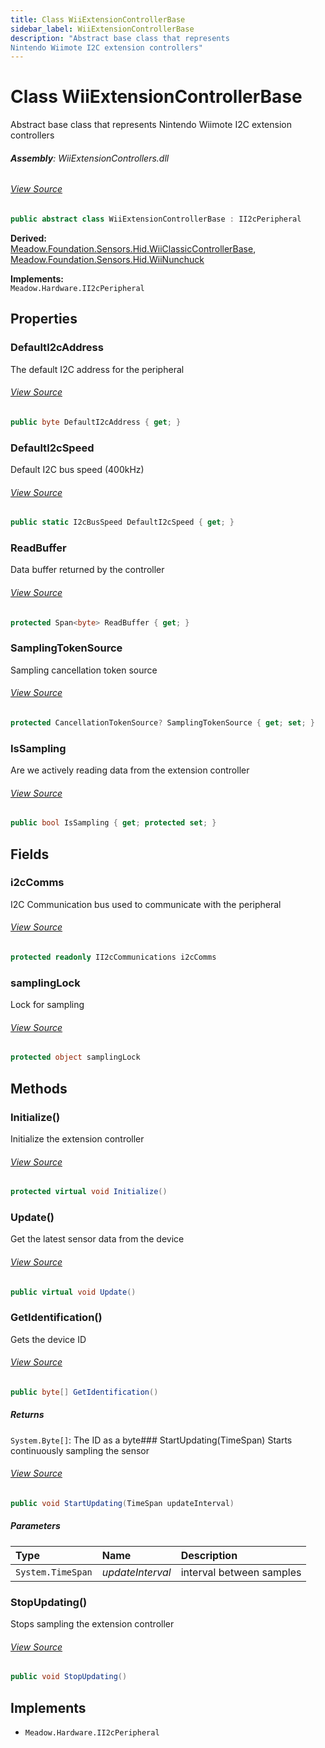 ```yaml
---
title: Class WiiExtensionControllerBase
sidebar_label: WiiExtensionControllerBase
description: "Abstract base class that represents 
Nintendo Wiimote I2C extension controllers"
---
```

# Class WiiExtensionControllerBase
Abstract base class that represents 
Nintendo Wiimote I2C extension controllers

###### **Assembly**: WiiExtensionControllers.dll
###### [View Source](https://github.com/WildernessLabs/Meadow.Foundation.git/blob/develop/Source/Meadow.Foundation.Peripherals/Sensors.Hid.WiiExtensionControllers/Driver/WiiExtensionControllerBase.Enums.cs#L3)
```csharp title="Declaration"
public abstract class WiiExtensionControllerBase : II2cPeripheral
```
**Derived:**  
[Meadow.Foundation.Sensors.Hid.WiiClassicControllerBase](../Meadow.Foundation.Sensors.Hid/WiiClassicControllerBase), [Meadow.Foundation.Sensors.Hid.WiiNunchuck](../Meadow.Foundation.Sensors.Hid/WiiNunchuck)

**Implements:**  
`Meadow.Hardware.II2cPeripheral`

## Properties
### DefaultI2cAddress
The default I2C address for the peripheral
###### [View Source](https://github.com/WildernessLabs/Meadow.Foundation.git/blob/develop/Source/Meadow.Foundation.Peripherals/Sensors.Hid.WiiExtensionControllers/Driver/WiiExtensionControllerBase.cs#L17)
```csharp title="Declaration"
public byte DefaultI2cAddress { get; }
```
### DefaultI2cSpeed
Default I2C bus speed (400kHz)
###### [View Source](https://github.com/WildernessLabs/Meadow.Foundation.git/blob/develop/Source/Meadow.Foundation.Peripherals/Sensors.Hid.WiiExtensionControllers/Driver/WiiExtensionControllerBase.cs#L22)
```csharp title="Declaration"
public static I2cBusSpeed DefaultI2cSpeed { get; }
```
### ReadBuffer
Data buffer returned by the controller
###### [View Source](https://github.com/WildernessLabs/Meadow.Foundation.git/blob/develop/Source/Meadow.Foundation.Peripherals/Sensors.Hid.WiiExtensionControllers/Driver/WiiExtensionControllerBase.cs#L32)
```csharp title="Declaration"
protected Span<byte> ReadBuffer { get; }
```
### SamplingTokenSource
Sampling cancellation token source
###### [View Source](https://github.com/WildernessLabs/Meadow.Foundation.git/blob/develop/Source/Meadow.Foundation.Peripherals/Sensors.Hid.WiiExtensionControllers/Driver/WiiExtensionControllerBase.cs#L43)
```csharp title="Declaration"
protected CancellationTokenSource? SamplingTokenSource { get; set; }
```
### IsSampling
Are we actively reading data from the extension controller
###### [View Source](https://github.com/WildernessLabs/Meadow.Foundation.git/blob/develop/Source/Meadow.Foundation.Peripherals/Sensors.Hid.WiiExtensionControllers/Driver/WiiExtensionControllerBase.cs#L48)
```csharp title="Declaration"
public bool IsSampling { get; protected set; }
```
## Fields
### i2cComms
I2C Communication bus used to communicate with the peripheral
###### [View Source](https://github.com/WildernessLabs/Meadow.Foundation.git/blob/develop/Source/Meadow.Foundation.Peripherals/Sensors.Hid.WiiExtensionControllers/Driver/WiiExtensionControllerBase.cs#L27)
```csharp title="Declaration"
protected readonly II2cCommunications i2cComms
```
### samplingLock
Lock for sampling
###### [View Source](https://github.com/WildernessLabs/Meadow.Foundation.git/blob/develop/Source/Meadow.Foundation.Peripherals/Sensors.Hid.WiiExtensionControllers/Driver/WiiExtensionControllerBase.cs#L38)
```csharp title="Declaration"
protected object samplingLock
```
## Methods
### Initialize()
Initialize the extension controller
###### [View Source](https://github.com/WildernessLabs/Meadow.Foundation.git/blob/develop/Source/Meadow.Foundation.Peripherals/Sensors.Hid.WiiExtensionControllers/Driver/WiiExtensionControllerBase.cs#L65)
```csharp title="Declaration"
protected virtual void Initialize()
```
### Update()
Get the latest sensor data from the device
###### [View Source](https://github.com/WildernessLabs/Meadow.Foundation.git/blob/develop/Source/Meadow.Foundation.Peripherals/Sensors.Hid.WiiExtensionControllers/Driver/WiiExtensionControllerBase.cs#L75)
```csharp title="Declaration"
public virtual void Update()
```
### GetIdentification()
Gets the device ID
###### [View Source](https://github.com/WildernessLabs/Meadow.Foundation.git/blob/develop/Source/Meadow.Foundation.Peripherals/Sensors.Hid.WiiExtensionControllers/Driver/WiiExtensionControllerBase.cs#L86)
```csharp title="Declaration"
public byte[] GetIdentification()
```

##### Returns

`System.Byte[]`: The ID as a byte### StartUpdating(TimeSpan)
Starts continuously sampling the sensor
###### [View Source](https://github.com/WildernessLabs/Meadow.Foundation.git/blob/develop/Source/Meadow.Foundation.Peripherals/Sensors.Hid.WiiExtensionControllers/Driver/WiiExtensionControllerBase.cs#L100)
```csharp title="Declaration"
public void StartUpdating(TimeSpan updateInterval)
```

##### Parameters

| Type | Name | Description |
|:--- |:--- |:--- |
| `System.TimeSpan` | *updateInterval* | interval between samples |

### StopUpdating()
Stops sampling the extension controller
###### [View Source](https://github.com/WildernessLabs/Meadow.Foundation.git/blob/develop/Source/Meadow.Foundation.Peripherals/Sensors.Hid.WiiExtensionControllers/Driver/WiiExtensionControllerBase.cs#L125)
```csharp title="Declaration"
public void StopUpdating()
```

## Implements

* `Meadow.Hardware.II2cPeripheral`
